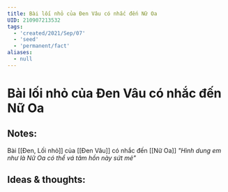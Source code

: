 ```yaml
---
title: Bài lối nhỏ của Đen Vâu có nhắc đến Nữ Oa
UID: 210907213532
tags:
  - 'created/2021/Sep/07'
  - 'seed'
  - 'permanent/fact'
aliases:
  - null
---
```

# Bài lối nhỏ của Đen Vâu có nhắc đến Nữ Oa

## Notes:
Bài [[Đen, Lối nhỏ]] của [[Đen Vâu]] có nhắc đến [[Nữ Oa]]
*"Hình dung em như là Nữ Oa có thể vá tâm hồn này sứt mẻ"*

## Ideas & thoughts:
